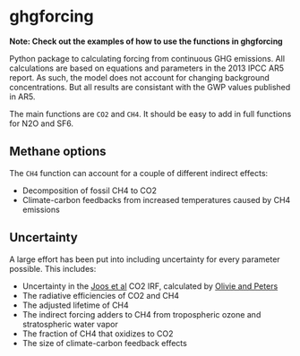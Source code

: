 # ghgforcing
**Note: Check out the examples of how to use the functions in ghgforcing**

Python package to calculating forcing from continuous GHG emissions. All calculations are
based on equations and parameters in the 2013 IPCC AR5 report. As such, the model does not
account for changing background concentrations. But all results are consistant with the 
GWP values published in AR5.

The main functions are `CO2` and `CH4`. It should be easy to add in full functions for
N2O and SF6.

## Methane options
The `CH4` function can account for a couple of different indirect effects:
- Decomposition of fossil CH4 to CO2
- Climate-carbon feedbacks from increased temperatures caused by CH4 emissions

## Uncertainty
A large effort has been put into including uncertainty for every parameter possible. This
includes:
- Uncertainty in the [Joos et al](http://www.atmos-chem-phys.net/13/2793/2013/) CO2 IRF,
calculated by [Olivie and Peters](http://www.earth-syst-dynam.net/4/267/2013/)
- The radiative efficiencies of CO2 and CH4
- The adjusted lifetime of CH4
- The indirect forcing adders to CH4 from tropospheric ozone and stratospheric water vapor
- The fraction of CH4 that oxidizes to CO2
- The size of climate-carbon feedback effects

